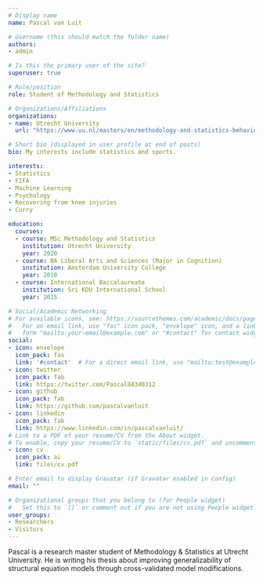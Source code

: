 ```yaml
---
# Display name
name: Pascal van Luit

# Username (this should match the folder name)
authors:
- admin

# Is this the primary user of the site?
superuser: true

# Role/position
role: Student of Methodology and Statistics

# Organizations/Affiliations
organizations:
- name: Utrecht University
  url: "https://www.uu.nl/masters/en/methodology-and-statistics-behavioural-biomedical-and-social-sciences"

# Short bio (displayed in user profile at end of posts)
bio: My interests include statistics and sports.

interests:
- Statistics
- FIFA
- Machine Learning
- Psychology
- Recovering from knee injuries
- Curry

education:
  courses:
  - course: MSc Methodology and Statistics
    institution: Utrecht University
    year: 2020
  - course: BA Liberal Arts and Sciences (Major in Cognition)
    institution: Amsterdam University College
    year: 2018
  - course: International Baccalaureate
    institution: Sri KDU International School
    year: 2015

# Social/Academic Networking
# For available icons, see: https://sourcethemes.com/academic/docs/page-builder/#icons
#   For an email link, use "fas" icon pack, "envelope" icon, and a link in the
#   form "mailto:your-email@example.com" or "#contact" for contact widget.
social:
- icon: envelope
  icon_pack: fas
  link: '#contact'  # For a direct email link, use "mailto:test@example.org".
- icon: twitter
  icon_pack: fab
  link: https://twitter.com/Pascal84340312
- icon: github
  icon_pack: fab
  link: https://github.com/pascalvanluit
- icon: linkedin
  icon_pack: fab
  link: https://www.linkedin.com/in/pascalvanluit/
# Link to a PDF of your resume/CV from the About widget.
# To enable, copy your resume/CV to `static/files/cv.pdf` and uncomment the lines below.
- icon: cv
  icon_pack: ai
  link: files/cv.pdf

# Enter email to display Gravatar (if Gravatar enabled in Config)
email: ""

# Organizational groups that you belong to (for People widget)
#   Set this to `[]` or comment out if you are not using People widget.
user_groups:
- Researchers
- Visitors
---
```


Pascal is a research master student of Methodology & Statistics at Utrecht University. He is writing his thesis about improving generalizability of structural equation models through cross-validated model modifications.
